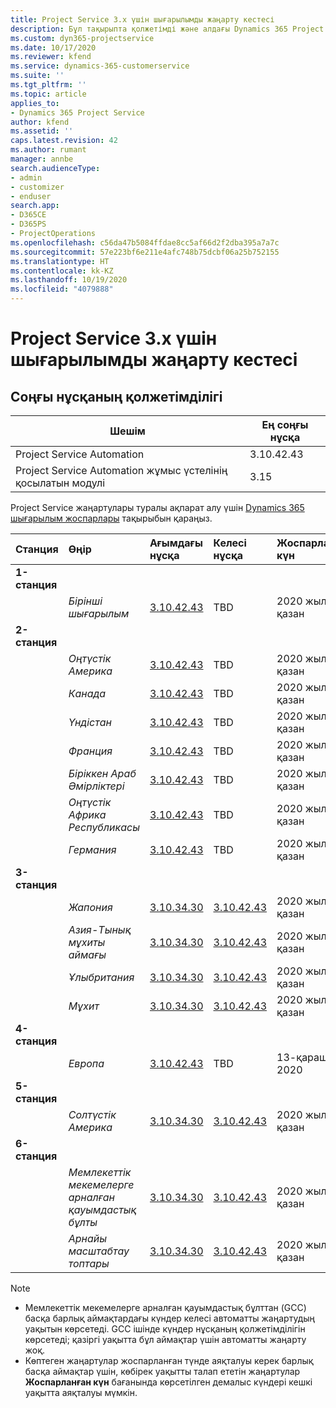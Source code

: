 ```yaml
---
title: Project Service 3.x үшін шығарылымды жаңарту кестесі
description: Бұл тақырыпта қолжетімді және алдағы Dynamics 365 Project Service Automation шығарылымдары туралы ақпарат берілген.
ms.custom: dyn365-projectservice
ms.date: 10/17/2020
ms.reviewer: kfend
ms.service: dynamics-365-customerservice
ms.suite: ''
ms.tgt_pltfrm: ''
ms.topic: article
applies_to:
- Dynamics 365 Project Service
author: kfend
ms.assetid: ''
caps.latest.revision: 42
ms.author: rumant
manager: annbe
search.audienceType:
- admin
- customizer
- enduser
search.app:
- D365CE
- D365PS
- ProjectOperations
ms.openlocfilehash: c56da47b5084ffdae8cc5af66d2f2dba395a7a7c
ms.sourcegitcommit: 57e223bf6e211e4afc748b75dcbf06a25b752155
ms.translationtype: HT
ms.contentlocale: kk-KZ
ms.lasthandoff: 10/19/2020
ms.locfileid: "4079888"
---
```

# <a name="update-release-schedule-for-project-service-3x"></a>Project Service 3.x үшін шығарылымды жаңарту кестесі

## <a name="latest-version-availability"></a>Соңғы нұсқаның қолжетімділігі

| Шешім  | Ең соңғы нұсқа |
|-------|----|
| Project Service Automation    |  3.10.42.43  |
| Project Service Automation жұмыс үстелінің қосылатын модулі                | 3.15          |

Project Service жаңартулары туралы ақпарат алу үшін [Dynamics 365 шығарылым жоспарлары](https://docs.microsoft.com/dynamics365/release-plans/) тақырыбын қараңыз. 

| Станция  | Өңір | Ағымдағы нұсқа | Келесі нұсқа |  Жоспарланған күн
| :---   | :---   | :---   | :---   |:---   |         
|<strong>1-станция</strong> | |  |  | |
| | <i>Бірінші шығарылым</i> | [3.10.42.43](whats-new-ur-24.md) | TBD | 2020 жыл 23 қазан
|<strong>2-станция</strong> | |  |  | |
| | <i>Оңтүстік Америка</i> | [3.10.42.43](whats-new-ur-24.md) | TBD | 2020 жыл 30 қазан
| | <i>Канада</i> | [3.10.42.43](whats-new-ur-24.md) | TBD | 2020 жыл 30 қазан 
| | <i>Үндістан</i> | [3.10.42.43](whats-new-ur-24.md) | TBD | 2020 жыл 30 қазан
| | <i>Франция</i> | [3.10.42.43](whats-new-ur-24.md) | TBD | 2020 жыл 30 қазан
| | <i>Біріккен Араб Әмірліктері</i> | [3.10.42.43](whats-new-ur-24.md) | TBD | 2020 жыл 30 қазан
| | <i>Оңтүстік Африка Республикасы</i> | [3.10.42.43](whats-new-ur-24.md) | TBD | 2020 жыл 30 қазан
| | <i>Германия</i> | [3.10.42.43](whats-new-ur-24.md) | TBD | 2020 жыл 30 қазан
|<strong>3-станция</strong> | |  |  | |
| | <i>Жапония</i> |[3.10.34.30](whats-new-ur-23.md) | [3.10.42.43](whats-new-ur-24.md) | 2020 жыл 9 қазан 
| | <i>Азия-Тынық мұхиты аймағы</i> |[3.10.34.30](whats-new-ur-23.md) | [3.10.42.43](whats-new-ur-24.md) | 2020 жыл 9 қазан
| | <i>Ұлыбритания</i> |[3.10.34.30](whats-new-ur-23.md) | [3.10.42.43](whats-new-ur-24.md) | 2020 жыл 9 қазан
| | <i>Мұхит</i> |[3.10.34.30](whats-new-ur-23.md) | [3.10.42.43](whats-new-ur-24.md) | 2020 жыл 9 қазан
|<strong>4-станция</strong> | |  |  | |
| | <i>Европа</i> |[3.10.42.43](whats-new-ur-24.md) | TBD | 13-қараша, 2020
|<strong>5-станция</strong> | |  |  | |
| | <i>Солтүстік Америка</i> |[3.10.34.30](whats-new-ur-23.md) | [3.10.42.43](whats-new-ur-24.md) | 2020 жыл 23 қазан
|<strong>6-станция</strong> | |  |  | |
| | <i>Мемлекеттік мекемелерге арналған қауымдастық бұлты</i> |[3.10.34.30](whats-new-ur-23.md) | [3.10.42.43](whats-new-ur-24.md) | 2020 жыл 30 қазан
| | <i>Арнайы масштабтау топтары</i> |[3.10.34.30](whats-new-ur-23.md) | [3.10.42.43](whats-new-ur-24.md) | 2020 жыл 30 қазан

>[!Note]
> - Мемлекеттік мекемелерге арналған қауымдастық бұлттан (GCC) басқа барлық аймақтардағы күндер келесі автоматты жаңартудың уақытын көрсетеді. GCC ішінде күндер нұсқаның қолжетімділігін көрсетеді; қазіргі уақытта бұл аймақтар үшін автоматты жаңарту жоқ.
> - Көптеген жаңартулар жоспарланған түнде аяқталуы керек барлық басқа аймақтар үшін, көбірек уақытты талап ететін жаңартулар **Жоспарланған күн** бағанында көрсетілген демалыс күндері кешкі уақытта аяқталуы мүмкін.
